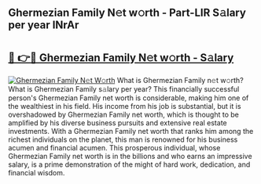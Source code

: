 ## Ghermezian Family N𝚎t w𝚘rth - Part-LIR S𝚊lary per year INrAr

# <h2><a href="http://gc1fsgw.nevu.top/?p=Ghermezian+Family">🔗 👉🔴 Ghermezian Family N𝚎t w𝚘rth - S𝚊lary</a></h2>

[![Ghermezian Family N𝚎t W𝚘rth](https://i.imgur.com/Oavwk0R.jpeg)](http://gc1fsgw.nevu.top/?p=Ghermezian+Family)
What is Ghermezian Family n𝚎t w𝚘rth? What is Ghermezian Family s𝚊lary per year?
This financially successful person's Ghermezian Family net worth is considerable, making him one of the wealthiest in his field. His income from his job is substantial, but it is overshadowed by Ghermezian Family net worth, which is thought to be amplified by his diverse business pursuits and extensive real estate investments. With a Ghermezian Family net worth that ranks him among the richest individuals on the planet, this man is renowned for his business acumen and financial acumen. This prosperous individual, whose Ghermezian Family net worth is in the billions and who earns an impressive salary, is a prime demonstration of the might of hard work, dedication, and financial wisdom.
